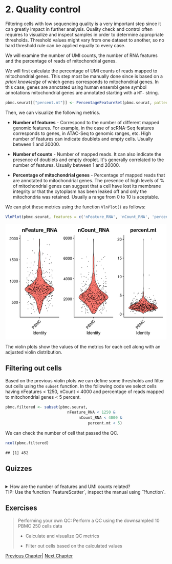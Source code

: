 # 2. Quality control


Filtering cells with low sequencing quality is a very important step since it can greatly
impact in further analysis. Quality check and control often requires to visualize and inspect
samples in order to determine appropriate thresholds. Threshold values might vary from one 
dataset to another, so no hard threshold rule can be applied equally to every case.

We will examine the number of UMI counts, the number of RNA features and the percentage of reads 
of mitochondrial genes.

We will first calculate the percentage of UMI counts of reads mapped to mitochondrial genes. This
step most be manually done since is based on a *priori knowledge* of which genes corresponds to
mitochondrial genes. 
In this case, genes are annotated using human ensembl gene symbol annotations mitochondrial 
genes are annotated starting with a `MT-` string.



```r
pbmc.seurat[["percent.mt"]] <- PercentageFeatureSet(pbmc.seurat, pattern = "^MT-")
```

Then, we can visualize the following metrics.

 * **Number of features** - Correspond to the number of different mapped genomic features. For example, in the
 case of scRNA-Seq features corresponds to genes, in ATAC-Seq to genomic ranges, etc. High number of features
 can indicate doublets and empty cells. Usually between 1 and 30000.
 
 * **Number of counts** - Number of mapped reads. It can also indicate the presence of doublets and empty 
droplet. It's generally correlated to the number of features. Usually between 1 and 20000.
 
 * **Percentage of mitochondrial genes** - Percentage of mapped reads that are annotated to mitochondrial
 genes. The presence of high levels of % of mitochondrial genes can suggest that a cell have lost
 its membrane integrity or that the cytoplasm has been leaked off and only the mitochondria was retained.
Usually a range from 0 to 10 is aceptable.


We can plot these metrics using the function `VlnPlot()` as follows:



```r
VlnPlot(pbmc.seurat, features = c('nFeature_RNA', 'nCount_RNA', 'percent.mt'))
```

<img src="02-Quality_control_files/figure-html/unnamed-chunk-1-1.png" style="display: block; margin: auto;" />

The violin plots show the values of the metrics for each cell along with an adjusted violin 
distribution.

## Filtering out cells

Based on the previous violin plots we can define some thresholds and filter out cells using
the `subset` function. In the following code we select cells having nFeatures < 1250, 
nCount < 4000 and percentage of reads mapped to mitochondrial genes < 5 percent.


```r
pbmc.filtered <- subset(pbmc.seurat, 
                           nFeature_RNA < 1250 &
                                nCount_RNA < 4000 & 
                                    percent.mt < 5)
```

We can check the number of cell that passed the QC.


```r
ncol(pbmc.filtered)
```

```
## [1] 452
```

## Quizzes

<br>
<details>
<summary> How are the number of features and UMI counts related? 
<br>
TIP: Use the function `FeatureScatter`, inspect the manual using `?function`.
</summary>
<br>
<b>Answer:</b>
<br>
```
FeatureScatter(pbmc, feature1 = "nCount_RNA", feature2 = "nFeature_RNA")
```
<br>


We observe as expected a linear relation between the number of UMI counts and the 
features recorded.
</details> 



## Exercises

<blockquote>

Performing your own QC: Perform a QC using the downsampled 10 PBMC 250 cells data

* Calculate and visualize QC metrics

* Filter out cells based on the calculated values

</blockquote>

[Previous Chapter](./01-Seurat.md)|
[Next Chapter](./03-Feature_selection.md)